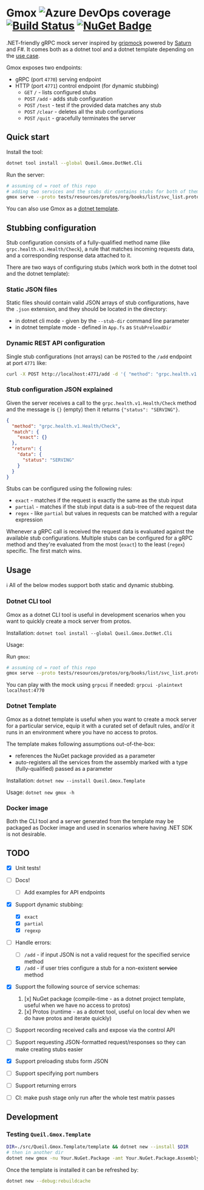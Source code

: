 # Gmox ![Azure DevOps coverage](https://img.shields.io/azure-devops/coverage/queil/gmox/4) [![Build Status](https://dev.azure.com/queil/gmox/_apis/build/status/queil.gmox?branchName=main)](https://dev.azure.com/queil/gmox/_build/latest?definitionId=4&branchName=main) [![NuGet Badge](https://buildstats.info/nuget/Queil.Gmox.Dotnet.Cli?includePreReleases=true)](https://www.nuget.org/packages/Queil.Gmox.Dotnet.Cli)

.NET-friendly gRPC mock server inspired by [gripmock](https://github.com/tokopedia/gripmock) powered by [Saturn](https://saturnframework.org/) and F#. It comes both as a dotnet tool and a dotnet template depending on the [use case](#usage).

Gmox exposes two endpoints:

* gRPC (port `4770`) serving endpoint
* HTTP (port `4771`) control endpoint (for dynamic stubbing)
  * `GET` `/` - lists configured stubs
  * `POST` `/add` - adds stub configuration
  * `POST` `/test` - test if the provided data matches any stub
  * `POST` `/clear` - deletes all the stub configurations
  * `POST` `/quit` - gracefully terminates the server

## Quick start

Install the tool:
```bash
dotnet tool install --global Queil.Gmox.DotNet.Cli
```

Run the server:

```bash
# assuming cd = root of this repo
# adding two services and the stubs dir contains stubs for both of them
gmox serve --proto tests/resources/protos/org/books/list/svc_list.proto tests/resources/protos/org/books/add/svc_add.proto --root tests/resources/protos --stub-dir tests/resources/stubs
```

You can also use Gmox as a [dotnet template](#dotnet-template).

## Stubbing configuration

Stub configuration consists of a fully-qualified method name (like `grpc.health.v1.Health/Check`),
a rule that matches incoming requests data, and a corresponding response data attached to it.

There are two ways of configuring stubs (which work both in the dotnet tool and the dotnet template):

### Static JSON files

Static files should contain valid JSON arrays of stub configurations, have the `.json` extension, and they should be located in the directory:

* in dotnet cli mode - given by the `--stub-dir` command line parameter 
* in dotnet template mode - defined in `App.fs` as `StubPreloadDir`

### Dynamic REST API configuration

Single stub configurations (not arrays) can be `POST`ed to the `/add` endpoint at port `4771` like:

```bash
curl -X POST http://localhost:4771/add -d '{ "method": "grpc.health.v1.Health/Check", "match": { "exact": {} }, "return": { "data": { "status": "NOT_SERVING" } } }'
```

### Stub configuration JSON explained

Given the server receives a call to the `grpc.health.v1.Health/Check` method and the message is `{}` (empty) then it returns `{"status": "SERVING"}`.

```json
{
  "method": "grpc.health.v1.Health/Check",
  "match": {
    "exact": {}
  }, 
  "return": {
    "data": {
      "status": "SERVING"
    }
  }
}
```

Stubs can be configured using the following rules:

* `exact` - matches if the request is exactly the same as the stub input
* `partial` - matches if the stub input data is a sub-tree of the request data
* `regex` - like `partial` but values in requests can be matched with a regular expression

Whenever a gRPC call is received the request data is evaluated against the available stub configurations.
Multiple stubs can be configured for a gRPC method and they're evaluated from the most (`exact`) to the least (`regex`) specific.
The first match wins.

## Usage

:information_source: All of the below modes support both static and dynamic stubbing.

### Dotnet CLI tool

Gmox as a dotnet CLI tool is useful in development scenarios when you want to quickly create a mock
server from protos.

Installation: `dotnet tool install --global Queil.Gmox.DotNet.Cli`

Usage: 

Run `gmox`:

```bash
# assuming cd = root of this repo
gmox serve --proto tests/resources/protos/org/books/list/svc_list.proto tests/resources/protos/org/books/add/svc_add.proto --root tests/resources/protos --stub-dir tests/resources/stubs
```

You can play with the mock using `grpcui` if needed: `grpcui -plaintext  localhost:4770`

### Dotnet Template

Gmox as a dotnet template is useful when you want to create a mock server for a particular service, equip it with a curated set of default rules, and/or it runs in an environment where you have no access to protos.

The template makes following assumptions out-of-the-box:

* references the NuGet package provided as a parameter
* auto-registers all the services from the assembly marked with a type (fully-qualified) passed as a parameter

Installation: `dotnet new --install Queil.Gmox.Template`

Usage: `dotnet new gmox -h`

### Docker image

Both the CLI tool and a server generated from the template may be packaged as Docker image and used in scenarios where having .NET SDK is not desirable.

## TODO

* [x] Unit tests!
* [ ] Docs!
  * [ ] Add examples for API endpoints
* [x] Support dynamic stubbing:
  * [x] `exact`
  * [x] `partial`
  * [x] `regexp`
* [ ] Handle errors:
  * [ ] `/add` - if input JSON is not a valid request for the specified service method
  * [x] `/add` - if user tries configure a stub for a non-existent ~~service~~ method
* [x] Support the following source of service schemas:
  1. [x] NuGet package (compile-time - as a dotnet project template, useful when we have no access to protos) 
  2. [x] Protos (runtime - as a dotnet tool, useful on local dev when we do have protos and iterate quickly)

* [ ] Support recording received calls and expose via the control API
* [ ] Support requesting JSON-formatted request/responses so they can make creating stubs easier
* [x] Support preloading stubs form JSON
* [ ] Support specifying port numbers
* [ ] Support returning errors
* [ ] CI: make push stage only run after the whole test matrix passes

## Development

### Testing `Queil.Gmox.Template`

```bash
DIR=./src/Queil.Gmox.Template/template && dotnet new --install $DIR
# then in another dir
dotnet new gmox -nu Your.NuGet.Package -amt Your.NuGet.Package.Assembly.Type
```

Once the template is installed it can be refreshed by:

```bash
dotnet new --debug:rebuildcache
```
